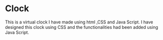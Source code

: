 # Clock
This is a virtual clock I have made using html ,CSS and Java Script. I have designed this clock using CSS and the functionalities had been added using Java Script. 
